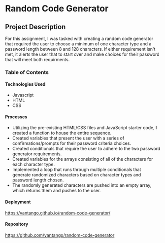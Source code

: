 # Random Code Generator

## Project Description
For this assignment, I was tasked with creating a random code generator that required the user to choose a minimum of one character type and a password length between 8 and 128 characters. If either requirement isn't met, it alerts the user that to start over and make choices for their password that will meet both requirments.

### Table of Contents

#### Technologies Used
* Javascript
* HTML
* CSS

#### Processes
* Utilizing the pre-existing HTML/CSS files and JavaScript starter code, I created a function to house the entire sequence.
* Created variables that present the user with a series of confirmations/prompts for their password criteria choices.
* Created conditionals that require the user to adhere to the two password generator requirements.
* Created variables for the arrays consisting of all of the characters for each character type.
* Implemented a loop that runs through multiple conditionals that generate randomized characters based on character types and password length chosen.
* The randomly generated characters are pushed into an empty array, which returns them and pushes to the user.

#### Deployment
https://vantango.github.io/random-code-generator/

#### Repository
https://github.com/vantango/random-code-generator
